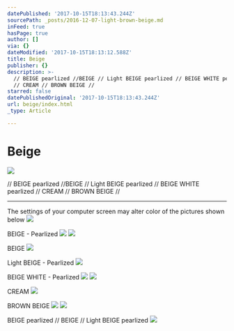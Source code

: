```yaml
---
datePublished: '2017-10-15T18:13:43.244Z'
sourcePath: _posts/2016-12-07-light-brown-beige.md
inFeed: true
hasPage: true
author: []
via: {}
dateModified: '2017-10-15T18:13:12.588Z'
title: Beige
publisher: {}
description: >-
  // BEIGE pearlized //BEIGE // Light BEIGE pearlized // BEIGE WHITE pearlized
  // CREAM // BROWN BEIGE //
starred: false
datePublishedOriginal: '2017-10-15T18:13:43.244Z'
url: beige/index.html
_type: Article

---
```

# Beige
![](https://the-grid-user-content.s3-us-west-2.amazonaws.com/629a23ff-8e76-445c-ad26-d396b97265e6.jpg)

// BEIGE pearlized //BEIGE // Light BEIGE pearlized // BEIGE WHITE pearlized // CREAM // BROWN BEIGE //

---

The settings of your computer screen may alter color of the pictures shown below
![](https://the-grid-user-content.s3-us-west-2.amazonaws.com/16fcc69d-bf3d-426d-a8d8-6e470012a338.jpg)

BEIGE - Pearlized
![](https://the-grid-user-content.s3-us-west-2.amazonaws.com/23aac879-ea15-476d-b996-0d7db97c0c49.jpg)
![](https://the-grid-user-content.s3-us-west-2.amazonaws.com/2fecbb0a-6da3-44c7-80b5-c3cae62cb33b.jpg)

BEIGE
![](https://the-grid-user-content.s3-us-west-2.amazonaws.com/f930c4c6-3000-45d7-b457-40e48edec6d8.jpg)

Light BEIGE - Pearlized
![](https://the-grid-user-content.s3-us-west-2.amazonaws.com/04d4a578-9ccf-495d-bcb1-e4b2f55234bd.jpg)

BEIGE WHITE - Pearlized
![](https://the-grid-user-content.s3-us-west-2.amazonaws.com/dc2a203b-5b2a-4f3c-bd5d-870027e58126.jpg)
![](https://the-grid-user-content.s3-us-west-2.amazonaws.com/1f0c40fa-ce07-4b60-b4c0-c4b076906334.jpg)

CREAM
![](https://the-grid-user-content.s3-us-west-2.amazonaws.com/f0105c24-f689-4a61-bbc3-7ebd2104dcfc.jpg)

BROWN BEIGE
![](https://the-grid-user-content.s3-us-west-2.amazonaws.com/d3a21f7c-fb4f-4fdb-8010-39ff3924c63f.jpg)
![](https://the-grid-user-content.s3-us-west-2.amazonaws.com/502d3a85-9edc-4089-8426-11af0028dc2c.jpg)

BEIGE pearlized // BEIGE // Light BEIGE pearlized
![](https://the-grid-user-content.s3-us-west-2.amazonaws.com/6c19cd17-a383-46a0-a8a2-072b8f8148c5.jpg)